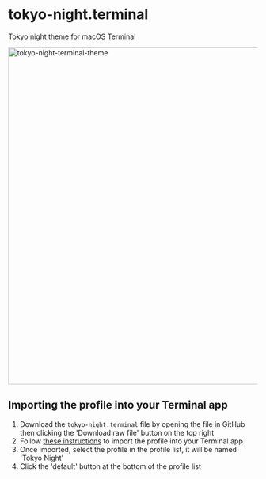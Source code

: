 # tokyo-night.terminal
Tokyo night theme for macOS Terminal

<img width="682" alt="tokyo-night-terminal-theme" src="https://github.com/abu-hiba/tokyo-night.terminal/assets/30255942/aeb6c68c-a17c-416b-acea-6c468d4850ab">

## Importing the profile into your Terminal app
1. Download the `tokyo-night.terminal` file by opening the file in GitHub then clicking the 'Download raw file' button on the top right
2. Follow [these instructions](https://support.apple.com/en-gb/guide/terminal/trml4299c696/mac) to import the profile into your Terminal app
3. Once imported, select the profile in the profile list, it will be named 'Tokyo Night'
4. Click the 'default' button at the bottom of the profile list
